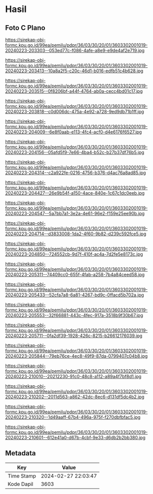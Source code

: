 # Hasil

## Foto C Plano

https://sirekap-obj-formc.kpu.go.id/99ea/pemilu/pdpr/36/03/30/20/01/3603302001019-20240223-203303--053ed77c-f086-4afe-a8e9-e9de4af2e719.jpg

https://sirekap-obj-formc.kpu.go.id/99ea/pemilu/pdpr/36/03/30/20/01/3603302001019-20240223-203413--10a8a2f5-c20c-46d1-b016-edfb51c4b628.jpg

https://sirekap-obj-formc.kpu.go.id/99ea/pemilu/pdpr/36/03/30/20/01/3603302001019-20240223-203515--0f8206bf-a44f-4764-ab0a-cecc4bd01c17.jpg

https://sirekap-obj-formc.kpu.go.id/99ea/pemilu/pdpr/36/03/30/20/01/3603302001019-20240223-203818--c0d006dc-475a-4e92-a728-9ed9db71b1ff.jpg

https://sirekap-obj-formc.kpu.go.id/99ea/pemilu/pdpr/36/03/30/20/01/3603302001019-20240223-204009--6e8f0aab-e113-4fc4-acf0-d4e6176f6527.jpg

https://sirekap-obj-formc.kpu.go.id/99ea/pemilu/pdpr/36/03/30/20/01/3603302001019-20240223-204156--05afd5f9-7e66-4ba4-b52c-b27b37df76b5.jpg

https://sirekap-obj-formc.kpu.go.id/99ea/pemilu/pdpr/36/03/30/20/01/3603302001019-20240223-204314--c2a922fe-0216-4756-b376-d4ac76a8ad85.jpg

https://sirekap-obj-formc.kpu.go.id/99ea/pemilu/pdpr/36/03/30/20/01/3603302001019-20240223-204427--26e9b54f-a150-4ace-840e-1c67c1dc0eeb.jpg

https://sirekap-obj-formc.kpu.go.id/99ea/pemilu/pdpr/36/03/30/20/01/3603302001019-20240223-204547--5a7bb7a1-3e2a-4e61-96e2-f159e25ee90b.jpg

https://sirekap-obj-formc.kpu.go.id/99ea/pemilu/pdpr/36/03/30/20/01/3603302001019-20240223-204714--d3833008-1da2-4f60-9b82-d239c592fce5.jpg

https://sirekap-obj-formc.kpu.go.id/99ea/pemilu/pdpr/36/03/30/20/01/3603302001019-20240223-204850--724552cb-9d7f-410f-ac4a-7d2fe5e8173c.jpg

https://sirekap-obj-formc.kpu.go.id/99ea/pemilu/pdpr/36/03/30/20/01/3603302001019-20240223-205311--74409cc0-655f-4fab-a258-7b4a84ceed58.jpg

https://sirekap-obj-formc.kpu.go.id/99ea/pemilu/pdpr/36/03/30/20/01/3603302001019-20240223-205433--52cfa7a8-6a81-4267-bd9c-0ffacd5b702a.jpg

https://sirekap-obj-formc.kpu.go.id/99ea/pemilu/pdpr/36/03/30/20/01/3603302001019-20240223-205553--32f66881-443c-4fec-917a-3518b9f30b67.jpg

https://sirekap-obj-formc.kpu.go.id/99ea/pemilu/pdpr/36/03/30/20/01/3603302001019-20240223-205711--0fa2df39-1928-426c-8215-b26612176039.jpg

https://sirekap-obj-formc.kpu.go.id/99ea/pemilu/pdpr/36/03/30/20/01/3603302001019-20240223-205844--79eb76ce-4ec8-49f9-87da-0799407c04b8.jpg

https://sirekap-obj-formc.kpu.go.id/99ea/pemilu/pdpr/36/03/30/20/01/3603302001019-20240223-210010--20212230-91c0-48c8-a112-a89a4f7bf8d1.jpg

https://sirekap-obj-formc.kpu.go.id/99ea/pemilu/pdpr/36/03/30/20/01/3603302001019-20240223-210202--2011d563-a862-42dc-8ec6-d131df5dc4b2.jpg

https://sirekap-obj-formc.kpu.go.id/99ea/pemilu/pdpr/36/03/30/20/01/3603302001019-20240223-210320--1d49aaff-67b4-496a-975f-f270dbfbfac5.jpg

https://sirekap-obj-formc.kpu.go.id/99ea/pemilu/pdpr/36/03/30/20/01/3603302001019-20240223-210601--612e41a0-d67b-4cbf-9e33-d6db2b2bb380.jpg


## Metadata

| Key        | Value               |
| ---------- | ------------------- |
| Time Stamp | 2024-02-27 22:03:47 |
| Kode Dapil | 3603                |



